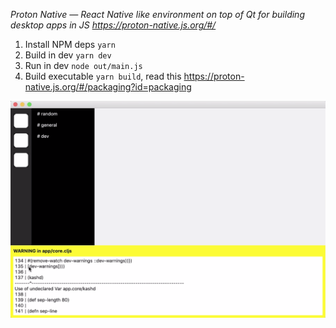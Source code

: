 _Proton Native — React Native like environment on top of Qt for building desktop apps in JS https://proton-native.js.org/#/_

1. Install NPM deps `yarn`
2. Build in dev `yarn dev`
3. Run in dev `node out/main.js`
4. Build executable `yarn build`, read this https://proton-native.js.org/#/packaging?id=packaging

<img src="./screenshot.png" width="600" />
